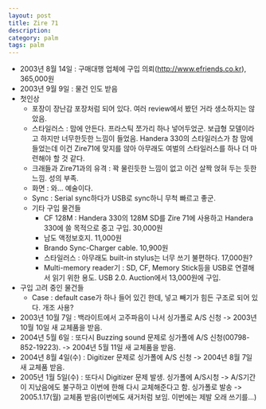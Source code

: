 ```yaml
---
layout: post
title: Zire 71
description: 
category: palm
tags: palm
---
```


- 2003년 8월 14일 : 구매대행 업체에 구입 의뢰(http://www.efriends.co.kr), 365,000원
- 2003년 9월 9일 : 물건 인도 받음
- 첫인상
    - 포장이 장난감 포장처럼 되어 있다. 여러 review에서 봤던 거라 생소하지는 않았음.
    - 스타일러스 : 맘에 안든다. 프라스틱 쪼가리 하나 넣어두었군. 보급형 모델이라고 하지만 너무한듯한 느낌이 들었음. Handera 330의 스타일러스가 참 맘에 들었는데 이건 Zire71에 맞지를 않아 아무래도 여벌의 스타일러스를 하나 더 마련해야 할 것 같다.
    - 크래들과 Zire71과의 유격 : 꽉 물린듯한 느낌이 없고 이건 살짝 얹혀 두는 듯한 느낌. 성의 부족.
    - 화면 : 와... 예술이다.
    - Sync : Serial sync하다가 USB로 sync하니 무척 빠르고 좋군.
  - 기타 구입 물건들
    - CF 128M : Handera 330의 128M SD를 Zire 71에 사용하고 Handera 330에 쓸 목적으로 중고 구입. 30,000원
    - 남도 액정보호지. 11,000원
    - Brando Sync-Charger cable. 10,900원
    - 스타일러스 : 아무래도 built-in stylus는 너무 쓰기 불편하다. 17,000원?
    - Multi-memory reader기 : SD, CF, Memory Stick등을 USB로 연결해서 읽기 위한 용도. USB 2.0. Auction에서 13,000원에 구입.
- 구입 고려 중인 물건들
    - Case : default case가 하나 들어 있긴 한데, 넣고 빼기가 힘든 구조로 되어 있다. 개조 사용?
- 2003년 10월 7일 : 백라이트에서 고주파음이 나서 싱가폴로 A/S 신청 -> 2003년 10월 10일 새 교체품을 받음.
- 2004년 5월 6일 : 또다시 Buzzing sound 문제로 싱가폴에 A/S 신청(00798-852-19223). -> 2004년 5월 11일 새 교체품을 받음.
- 2004년 8월 4일(수) : Digitizer 문제로 싱가폴에 A/S 신청 -> 2004년 8월 7일 새 교체품 받음.
- 2005년 1월 5일(수) : 또다시 Digitizer 문제 발생. 싱가폴에 A/S시청 -> A/S기간이 지났음에도 불구하고 이번에 한해 다시 교체해준다고 함. 싱가폴로 발송 -> 2005.1.17(월) 교체품 받음(이번에도 새거처럼 보임. 이번에는 제발 오래 쓰기를...)

